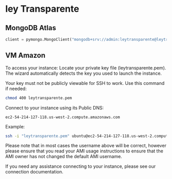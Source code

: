 # ley Transparente

## MongoDB Atlas

```python
client = pymongo.MongoClient("mongodb+srv://admin:leytransparente@leytransparente-m6y51.mongodb.net/test?retryWrites=true&w=majority")
```
## VM Amazon
To access your instance:
Locate your private key file (leytransparente.pem). The wizard automatically detects the key you used to launch the instance.

Your key must not be publicly viewable for SSH to work. Use this command if needed:
```bash
chmod 400 leytransparente.pem
```
Connect to your instance using its Public DNS:
```
ec2-54-214-127-118.us-west-2.compute.amazonaws.com
```
Example:
```bash
ssh -i "leytransparente.pem" ubuntu@ec2-54-214-127-118.us-west-2.compute.amazonaws.com
```
Please note that in most cases the username above will be correct, however please ensure that you read your AMI usage instructions to ensure that the AMI owner has not changed the default AMI username.

If you need any assistance connecting to your instance, please see our connection documentation.
